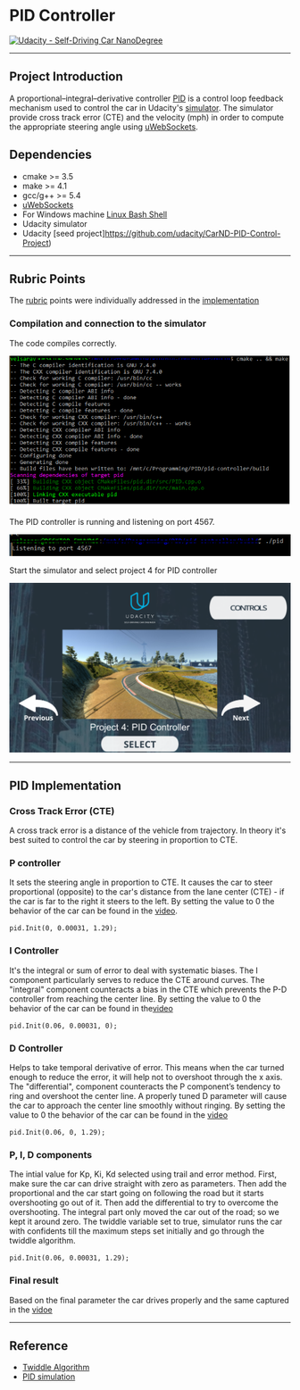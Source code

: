 # PID Controller
[![Udacity - Self-Driving Car NanoDegree](https://s3.amazonaws.com/udacity-sdc/github/shield-carnd.svg)](http://www.udacity.com/drive)

---

[//]: # (Image References)

[image1]: ./mov/compiler.png "Complie"
[image2]: ./mov/run.png "run"
[image3]: ./mov/PID_Controller.png "PID"



## Project Introduction

A  proportional–integral–derivative controller [PID](https://en.wikipedia.org/wiki/PID_controller) is a control loop feedback mechanism used to control the car in Udacity's [simulator](https://github.com/udacity/self-driving-car-sim/releases/tag/v1.45). The simulator provide cross track error (CTE) and the velocity (mph) in order to compute the appropriate steering angle using [uWebSockets](https://github.com/uWebSockets/uWebSockets). 

## Dependencies

* cmake >= 3.5
* make >= 4.1
* gcc/g++ >= 5.4
* [uWebSockets](https://github.com/uWebSockets/uWebSockets)
* For Windows machine [Linux Bash Shell](https://www.howtogeek.com/249966/how-to-install-and-use-the-linux-bash-shell-on-windows-10/)
* Udacity simulator
* Udacity [seed project]https://github.com/udacity/CarND-PID-Control-Project)

---

## Rubric Points

The [rubric](https://review.udacity.com/#!/rubrics/1972/view) points were individually addressed in the [implementation](https://github.com/velsarav/pid-controller)

### Compilation and connection to the simulator
The code compiles correctly.

![alt text][image1]

The PID controller is running and listening on port 4567.

![alt text][image2]

Start the simulator and select project 4 for PID controller

![alt text][image3]

---

## PID Implementation

### Cross Track Error (CTE)
A cross track error is a distance of the vehicle from trajectory. In theory it's best suited to control the car by steering in proportion to CTE.

### P controller
It sets the steering angle in proportion to CTE. It causes the car to steer proportional (opposite) to the car's distance from the lane center (CTE) - if the car is far to the right it steers to the left. By setting the value to 0 the behavior of the car can be found in the [video](./mov/pValue_0.mp4).

```
pid.Init(0, 0.00031, 1.29);
```

### I Controller

It's the integral or sum of error to deal with systematic biases. The I component particularly serves to reduce the CTE around curves.  The "integral" component counteracts a bias in the CTE which prevents the P-D controller from reaching the center line. By setting the value to 0 the behavior of the car can be found in the[video](./mov/IValue_0.mp4)

```
pid.Init(0.06, 0.00031, 0);
```

### D Controller

Helps to take temporal derivative of error. This means when the car turned enough to reduce the error, it will help not to overshoot through the x axis. The "differential", component counteracts the P component’s tendency to ring and overshoot the center line. A properly tuned D parameter will cause the car to approach the center line smoothly without ringing. By setting the value to 0 the behavior of the car can be found in the [video](./mov/DValue_0.mp4)

```
pid.Init(0.06, 0, 1.29);
```

### P, I, D components
The intial value for Kp, Ki, Kd selected using trail and error method.  First, make sure the car can drive straight with zero as parameters. Then add the proportional and the car start going on following the road but it starts overshooting go out of it. Then add the differential to try to overcome the overshooting. The integral part only moved the car out of the road; so we kept it around zero. The twiddle variable set to true, simulator runs the car with confidents till the maximum steps set initially and go through the twiddle algorithm.

```
pid.Init(0.06, 0.00031, 1.29);
```

### Final result
Based on the final parameter the car drives properly and the same captured in the [vidoe](./mov/first_video.mp4) 

---

## Reference
* [Twiddle Algorithm](https://github.com/dkarunakaran/carnd-pid-control-term2-p3)
* [PID simulation](https://github.com/darienmt/CarND-PID-Control-P4)